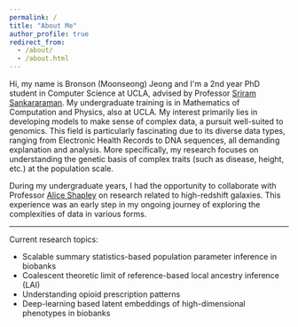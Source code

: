 ```yaml
---
permalink: /
title: "About Me"
author_profile: true
redirect_from: 
  - /about/
  - /about.html
---
```


Hi, my name is Bronson (Moonseong) Jeong and I'm a 2nd year PhD student in Computer Science at UCLA, advised by Professor [Sriram Sankararaman](http://web.cs.ucla.edu/~sriram/). My undergraduate training is in Mathematics of Computation and Physics, also at UCLA. My interest primarily lies in developing models to make sense of complex data, a pursuit well-suited to genomics. This field is particularly fascinating due to its diverse data types, ranging from Electronic Health Records to DNA sequences, all demanding explanation and analysis. More specifically, my research focuses on understanding the genetic basis of complex traits (such as disease, height, etc.) at the population scale.

During my undergraduate years, I had the opportunity to collaborate with Professor [Alice Shapley](https://www.astro.ucla.edu/~aes/) on research related to high-redshift galaxies. This experience was an early step in my ongoing journey of exploring the complexities of data in various forms.

-----

Current research topics:
* Scalable summary statistics-based population parameter inference in biobanks
* Coalescent theoretic limit of reference-based local ancestry inference (LAI)
* Understanding opioid prescription patterns
* Deep-learning based latent embeddings of high-dimensional phenotypes in biobanks

